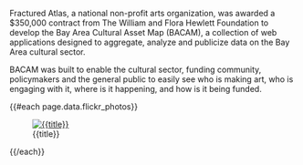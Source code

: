 <!--
title: Bay Area Cultural Asset Map
description: Arts fundraising intelligence for the Hewlett Foundation
website: http://color-namer.org
keywords: [maps, design, cartography, census, geodata]
publish_date: 2010-02-02
publish_date: 2010-02-02
end: 2010-10-30
-->

Fractured Atlas, a national non-profit arts organization, was awarded a $350,000 contract
from The William and Flora Hewlett Foundation to develop the Bay Area Cultural Asset Map (BACAM), a collection of web applications designed to aggregate, analyze and publicize data on the Bay Area cultural sector.

BACAM was built to enable the cultural sector, funding community, policymakers and the
general public to easily see who is making art, who is engaging with it, where is it happening, and
how is it being funded.

{{#each page.data.flickr_photos}}
  <figure>
    <a href="{{url}}" title={{title}}>
      <img src="{{sizes.large.source}}" alt="{{title}}" />
    </a>
    <figcaption>{{title}}</figcaption>
  </figure>
{{/each}}

